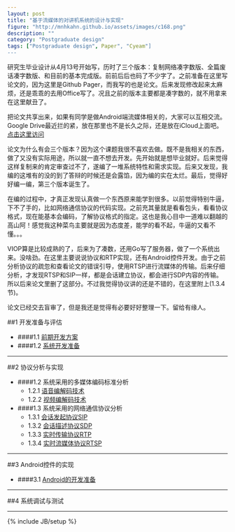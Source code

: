 ```yaml
---
layout: post
title: "基于流媒体的对讲机系统的设计与实现"
figure: "http://mnhkahn.github.io/assets/images/c168.png"
description: ""
category: "Postgraduate design"
tags: ["Postgraduate design", Paper", "Cyeam"]
---
```


研究生毕业设计从4月13号开始写，历时了三个版本：复制网络凑字数版、全篇废话凑字数版、和目前的基本完成版。前前后后也码了不少字了。之前准备在这里写论文的，因为这里是Github Pager，而我写的也是论文。后来发现修改起来太麻烦，还是乖乖的去用Office写了。况且之前的版本主要都是凑字数的，就不用拿来在这里献丑了。

把论文共享出来，如果有同学是做Android端流媒体相关的，大家可以互相交流。Google Drive最近拦的紧，放在那里也不是长久之际，还是放在iCloud上面吧。[点击这里访问](https://www.icloud.com/iw/#pages/BALUAm3fA_hG6JSwHbiBHJBH-O2swVlmZ3OF/20140603)

论文为什么有会三个版本？因为这个课题我很不喜欢去做。既不是我相关的东西，做了又没有实际用途，所以就一直不想去开发。先开始就是想毕业就好。后来觉得这样复制来的肯定审查过不了，遂编了一堆系统特性和需求实现。后来又发现，我编的这堆有的没的到了答辩的时候还是会露馅，因为编的实在太烂。最后，觉得好好编一编，第三个版本诞生了。

在编的过程中，才真正发现认真做一个东西原来能学到很多。以前觉得特别牛逼，下不了手的，比如网络通信协议的代码实现。之前充其量就是看看包头，看看协议格式，现在能基本会编码，了解协议格式的指定。这也是我心目中一道难以翻越的高山阿！感觉我这种菜鸟主要就是因为态度差，能学的看不起，牛逼的又看不懂。。。

VIOP算是比较成熟的了，后来为了凑数，还用Go写了服务器，做了一个系统出来。没啥劲。在这里主要说说协议和RTP实现，还有Android控件开发。由于之前分析协议的疏忽和查看论文的错误引导，使用RTSP进行流媒体的传输。后来仔细分析，才发现RTSP和SIP一样，都是会话建立协议，都会进行SDP内容的传输。所以后来论文里删了这部分。不过我觉得协议讲的还是不错的，在这里附上(1.3.4节)。

论文已经交去盲审了，但是我还是觉得有必要好好整理一下。留给有缘人。

##1 开发准备与评估
+ ####1.1 [前期开发方案](http://mnhkahn.github.io/postgraduate%20design/2014/02/04/postgraduate_design_evaluate/)
+ ####1.2 [系统开发准备](http://mnhkahn.github.io/postgraduate%20design/2014/04/17/pager_prepare/)

---

##2 协议分析与实现
+ ####1.2 系统采用的多媒体编码标准分析
    + 1.2.1 [语音编解码技术](http://mnhkahn.github.io/postgraduate%20design/2014/04/17/pager_audio/)
    + 1.2.2 [视频编解码技术](http://mnhkahn.github.io/postgraduate%20design/2014/04/17/pager_video/)
+ ####1.3 系统采用的网络通信协议分析
    + 1.3.1 [会话发起协议SIP](http://mnhkahn.github.io/postgraduate%20design/2014/03/05/sip/)
    + 1.3.2 [会话描述协议SDP](http://mnhkahn.github.io/postgraduate%20design/2014/04/17/pager_sdp/)
    + 1.3.3 [实时传输协议RTP](http://mnhkahn.github.io/postgraduate%20design/2014/04/17/pager_rtp/)
    + 1.3.4 [实时流媒体协议RTSP](http://mnhkahn.github.io/postgraduate%20design/2014/04/17/pager_rtsp/)

---

##3 Android控件的实现
+ ####3.1 [Android的开发准备](http://mnhkahn.github.io/postgraduate%20design/2014/04/17/pager_android_framework/)

---


##4 系统调试与测试

---




{% include JB/setup %}